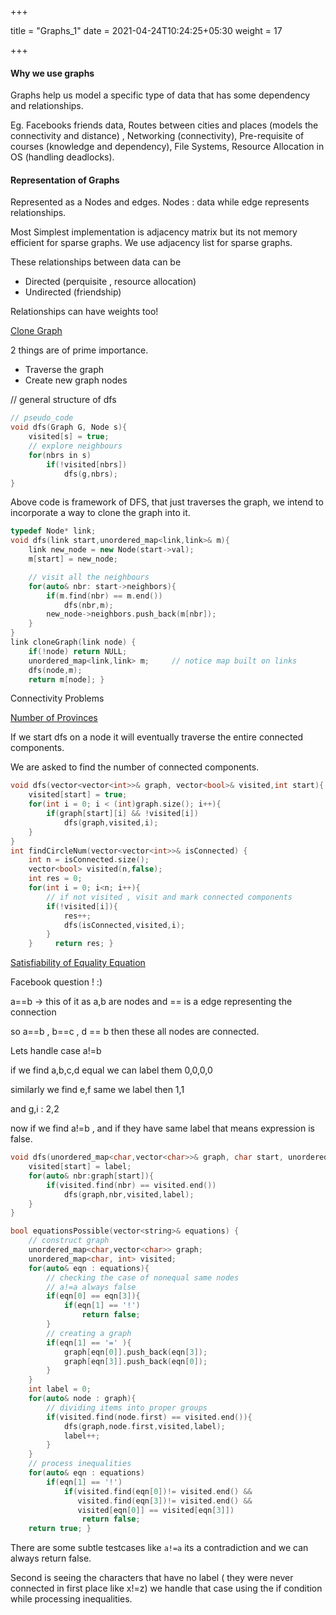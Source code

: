 +++

title = "Graphs_1"
date = 2021-04-24T10:24:25+05:30
weight = 17

+++

#### Why we use graphs

Graphs help us model a specific type of data that has some dependency and relationships.

Eg. Facebooks friends data, Routes between cities and places (models the connectivity and distance) , Networking (connectivity), Pre-requisite of courses (knowledge and dependency), File Systems, Resource Allocation in OS (handling deadlocks).

#### Representation of Graphs

Represented as a Nodes and edges. Nodes : data while edge represents relationships.

Most Simplest implementation is adjacency matrix but its not memory efficient for sparse graphs. We use adjacency list for sparse graphs.

These relationships between data can be 

- Directed (perquisite , resource allocation)
- Undirected (friendship)

Relationships can have weights too! 

[Clone Graph](https://leetcode.com/problems/clone-graph/)

2 things are of prime importance.

- Traverse the graph
- Create new graph nodes

// general structure of dfs

````c++
// pseudo_code
void dfs(Graph G, Node s){
    visited[s] = true;
    // explore neighbours
    for(nbrs in s)
        if(!visited[nbrs])
            dfs(g,nbrs);
}
````

Above code is framework of DFS, that just traverses the graph, we intend to incorporate a way to clone the graph into it.

````c++
typedef Node* link;
void dfs(link start,unordered_map<link,link>& m){
    link new_node = new Node(start->val);
    m[start] = new_node;

    // visit all the neighbours
    for(auto& nbr: start->neighbors){
        if(m.find(nbr) == m.end())
            dfs(nbr,m);
        new_node->neighbors.push_back(m[nbr]);
    }
}
link cloneGraph(link node) {
    if(!node) return NULL;
    unordered_map<link,link> m;		// notice map built on links
    dfs(node,m);
    return m[node]; }
````

Connectivity Problems

[Number of Provinces](https://leetcode.com/problems/number-of-provinces/)

If we start dfs on a node it will eventually traverse the entire connected components.

We are asked to find the number of connected components.

````c++
void dfs(vector<vector<int>>& graph, vector<bool>& visited,int start){
    visited[start] = true;
    for(int i = 0; i < (int)graph.size(); i++){
        if(graph[start][i] && !visited[i])
            dfs(graph,visited,i);
    }
}
int findCircleNum(vector<vector<int>>& isConnected) {
    int n = isConnected.size();
    vector<bool> visited(n,false);
    int res = 0;
    for(int i = 0; i<n; i++){
        // if not visited , visit and mark connected components
        if(!visited[i]){
            res++;
            dfs(isConnected,visited,i);
        }
    }     return res; }
````

[Satisfiability of Equality Equation](https://leetcode.com/problems/satisfiability-of-equality-equations/)

Facebook question ! :)

a==b -> this of it as a,b are nodes and == is a edge representing the connection

so a==b , b==c , d == b then these all nodes are connected.

Lets handle case a!=b

if we find a,b,c,d equal we can label them 0,0,0,0

similarly we find e,f same we label then 1,1

and g,i : 2,2

now if we find a!=b , and if they have same label that means expression is false.

````c++
void dfs(unordered_map<char,vector<char>>& graph, char start, unordered_map<char,int>& visited,int label){
    visited[start] = label;
    for(auto& nbr:graph[start]){
        if(visited.find(nbr) == visited.end())
            dfs(graph,nbr,visited,label);
    }
}

bool equationsPossible(vector<string>& equations) {
    // construct graph
    unordered_map<char,vector<char>> graph;
    unordered_map<char, int> visited;
    for(auto& eqn : equations){
        // checking the case of nonequal same nodes
        // a!=a always false
        if(eqn[0] == eqn[3]){
            if(eqn[1] == '!')
                return false;
        }
        // creating a graph
        if(eqn[1] == '=' ){
            graph[eqn[0]].push_back(eqn[3]);
            graph[eqn[3]].push_back(eqn[0]);
        }
    }
    int label = 0;
    for(auto& node : graph){
        // dividing items into proper groups
        if(visited.find(node.first) == visited.end()){
            dfs(graph,node.first,visited,label);
            label++;
        }
    }
    // process inequalities
    for(auto& eqn : equations)
        if(eqn[1] == '!')
            if(visited.find(eqn[0])!= visited.end() &&
               visited.find(eqn[3])!= visited.end() &&
               visited[eqn[0]] == visited[eqn[3]])
                return false;
    return true; }
````

There are some subtle testcases like `a!=a` its a contradiction and we can always return false.

Second is seeing the characters that have no label ( they were never connected in first place like x!=z) we handle that case using the if condition while processing inequalities.